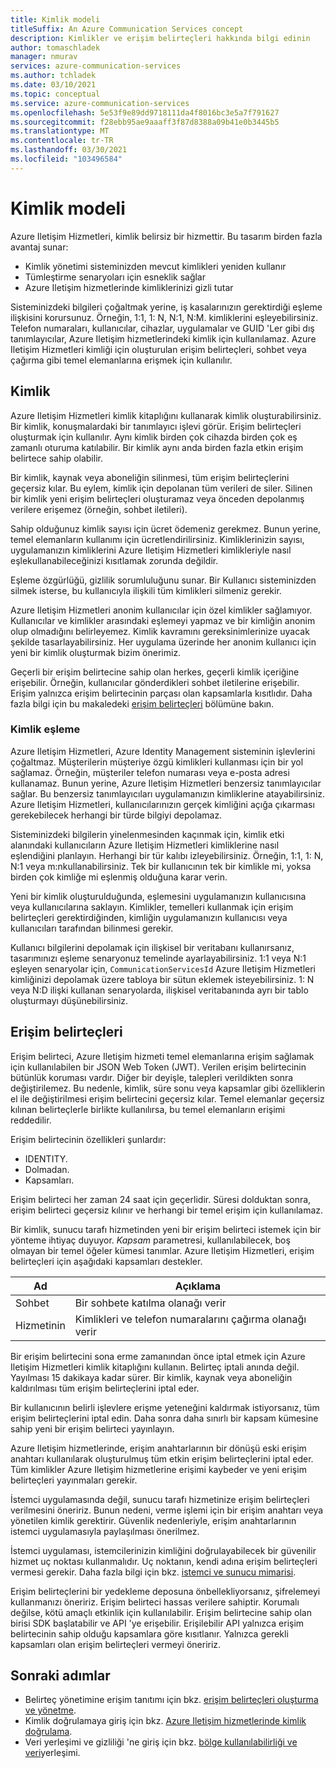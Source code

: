 ```yaml
---
title: Kimlik modeli
titleSuffix: An Azure Communication Services concept
description: Kimlikler ve erişim belirteçleri hakkında bilgi edinin
author: tomaschladek
manager: nmurav
services: azure-communication-services
ms.author: tchladek
ms.date: 03/10/2021
ms.topic: conceptual
ms.service: azure-communication-services
ms.openlocfilehash: 5e53f9e89dd9718111da4f8016bc3e5a7f791627
ms.sourcegitcommit: f28ebb95ae9aaaff3f87d8388a09b41e0b3445b5
ms.translationtype: MT
ms.contentlocale: tr-TR
ms.lasthandoff: 03/30/2021
ms.locfileid: "103496584"
---
```

# <a name="identity-model"></a>Kimlik modeli

Azure Iletişim Hizmetleri, kimlik belirsiz bir hizmettir. Bu tasarım birden fazla avantaj sunar:

- Kimlik yönetimi sisteminizden mevcut kimlikleri yeniden kullanır
- Tümleştirme senaryoları için esneklik sağlar
- Azure Iletişim hizmetlerinde kimliklerinizi gizli tutar

Sisteminizdeki bilgileri çoğaltmak yerine, iş kasalarınızın gerektirdiği eşleme ilişkisini korursunuz. Örneğin, 1:1, 1: N, N:1, N:M. kimliklerini eşleyebilirsiniz. Telefon numaraları, kullanıcılar, cihazlar, uygulamalar ve GUID 'Ler gibi dış tanımlayıcılar, Azure Iletişim hizmetlerindeki kimlik için kullanılamaz. Azure Iletişim Hizmetleri kimliği için oluşturulan erişim belirteçleri, sohbet veya çağırma gibi temel elemanlarına erişmek için kullanılır.

## <a name="identity"></a>Kimlik

Azure Iletişim Hizmetleri kimlik kitaplığını kullanarak kimlik oluşturabilirsiniz. Bir kimlik, konuşmalardaki bir tanımlayıcı işlevi görür. Erişim belirteçleri oluşturmak için kullanılır. Aynı kimlik birden çok cihazda birden çok eş zamanlı oturuma katılabilir. Bir kimlik aynı anda birden fazla etkin erişim belirtece sahip olabilir.

Bir kimlik, kaynak veya aboneliğin silinmesi, tüm erişim belirteçlerini geçersiz kılar. Bu eylem, kimlik için depolanan tüm verileri de siler. Silinen bir kimlik yeni erişim belirteçleri oluşturamaz veya önceden depolanmış verilere erişemez (örneğin, sohbet iletileri).

Sahip olduğunuz kimlik sayısı için ücret ödemeniz gerekmez. Bunun yerine, temel elemanların kullanımı için ücretlendirilirsiniz. Kimliklerinizin sayısı, uygulamanızın kimliklerini Azure Iletişim Hizmetleri kimlikleriyle nasıl eşlekullanabileceğinizi kısıtlamak zorunda değildir.

Eşleme özgürlüğü, gizlilik sorumluluğunu sunar. Bir Kullanıcı sisteminizden silmek isterse, bu kullanıcıyla ilişkili tüm kimlikleri silmeniz gerekir.

Azure Iletişim Hizmetleri anonim kullanıcılar için özel kimlikler sağlamıyor. Kullanıcılar ve kimlikler arasındaki eşlemeyi yapmaz ve bir kimliğin anonim olup olmadığını belirleyemez. Kimlik kavramını gereksinimlerinize uyacak şekilde tasarlayabilirsiniz. Her uygulama üzerinde her anonim kullanıcı için yeni bir kimlik oluşturmak bizim önerimiz.

Geçerli bir erişim belirtecine sahip olan herkes, geçerli kimlik içeriğine erişebilir. Örneğin, kullanıcılar gönderdikleri sohbet iletilerine erişebilir. Erişim yalnızca erişim belirtecinin parçası olan kapsamlarla kısıtlıdır. Daha fazla bilgi için bu makaledeki [erişim belirteçleri](#access-tokens) bölümüne bakın.

### <a name="identity-mapping"></a>Kimlik eşleme

Azure Iletişim Hizmetleri, Azure Identity Management sisteminin işlevlerini çoğaltmaz. Müşterilerin müşteriye özgü kimlikleri kullanması için bir yol sağlamaz. Örneğin, müşteriler telefon numarası veya e-posta adresi kullanamaz. Bunun yerine, Azure Iletişim Hizmetleri benzersiz tanımlayıcılar sağlar. Bu benzersiz tanımlayıcıları uygulamanızın kimliklerine atayabilirsiniz. Azure Iletişim Hizmetleri, kullanıcılarınızın gerçek kimliğini açığa çıkarması gerekebilecek herhangi bir türde bilgiyi depolamaz.

Sisteminizdeki bilgilerin yinelenmesinden kaçınmak için, kimlik etki alanındaki kullanıcıların Azure Iletişim Hizmetleri kimliklerine nasıl eşlendiğini planlayın. Herhangi bir tür kalıbı izleyebilirsiniz. Örneğin, 1:1, 1: N, N:1 veya m:nkullanabilirsiniz. Tek bir kullanıcının tek bir kimlikle mi, yoksa birden çok kimliğe mi eşlenmiş olduğuna karar verin.

Yeni bir kimlik oluşturulduğunda, eşlemesini uygulamanızın kullanıcısına veya kullanıcılarına saklayın. Kimlikler, temelleri kullanmak için erişim belirteçleri gerektirdiğinden, kimliğin uygulamanızın kullanıcısı veya kullanıcıları tarafından bilinmesi gerekir.

Kullanıcı bilgilerini depolamak için ilişkisel bir veritabanı kullanırsanız, tasarımınızı eşleme senaryonuz temelinde ayarlayabilirsiniz. 1:1 veya N:1 eşleyen senaryolar için, `CommunicationServicesId` Azure Iletişim Hizmetleri kimliğinizi depolamak üzere tabloya bir sütun eklemek isteyebilirsiniz. 1: N veya N:D ilişki kullanan senaryolarda, ilişkisel veritabanında ayrı bir tablo oluşturmayı düşünebilirsiniz.

## <a name="access-tokens"></a>Erişim belirteçleri

Erişim belirteci, Azure Iletişim hizmeti temel elemanlarına erişim sağlamak için kullanılabilen bir JSON Web Token (JWT). Verilen erişim belirtecinin bütünlük koruması vardır. Diğer bir deyişle, talepleri verildikten sonra değiştirilemez. Bu nedenle, kimlik, süre sonu veya kapsamlar gibi özelliklerin el ile değiştirilmesi erişim belirtecini geçersiz kılar. Temel elemanlar geçersiz kılınan belirteçlerle birlikte kullanılırsa, bu temel elemanların erişimi reddedilir.

Erişim belirtecinin özellikleri şunlardır:
* IDENTITY.
* Dolmadan.
* Kapsamları.

Erişim belirteci her zaman 24 saat için geçerlidir. Süresi dolduktan sonra, erişim belirteci geçersiz kılınır ve herhangi bir temel erişim için kullanılamaz.

Bir kimlik, sunucu tarafı hizmetinden yeni bir erişim belirteci istemek için bir yönteme ihtiyaç duyuyor. *Kapsam* parametresi, kullanılabilecek, boş olmayan bir temel öğeler kümesi tanımlar. Azure Iletişim Hizmetleri, erişim belirteçleri için aşağıdaki kapsamları destekler.

|Ad|Açıklama|
|---|---|
|Sohbet|  Bir sohbete katılma olanağı verir|
|Hizmetinin|  Kimlikleri ve telefon numaralarını çağırma olanağı verir|


Bir erişim belirtecini sona erme zamanından önce iptal etmek için Azure Iletişim Hizmetleri kimlik kitaplığını kullanın. Belirteç iptali anında değil. Yayılması 15 dakikaya kadar sürer. Bir kimlik, kaynak veya aboneliğin kaldırılması tüm erişim belirteçlerini iptal eder.

Bir kullanıcının belirli işlevlere erişme yeteneğini kaldırmak istiyorsanız, tüm erişim belirteçlerini iptal edin. Daha sonra daha sınırlı bir kapsam kümesine sahip yeni bir erişim belirteci yayınlayın.

Azure Iletişim hizmetlerinde, erişim anahtarlarının bir dönüşü eski erişim anahtarı kullanılarak oluşturulmuş tüm etkin erişim belirteçlerini iptal eder. Tüm kimlikler Azure Iletişim hizmetlerine erişimi kaybeder ve yeni erişim belirteçleri yayınmaları gerekir.

İstemci uygulamasında değil, sunucu tarafı hizmetinize erişim belirteçleri verilmesini öneririz. Bunun nedeni, verme işlemi için bir erişim anahtarı veya yönetilen kimlik gerektirir. Güvenlik nedenleriyle, erişim anahtarlarının istemci uygulamasıyla paylaşılması önerilmez.

İstemci uygulaması, istemcilerinizin kimliğini doğrulayabilecek bir güvenilir hizmet uç noktası kullanmalıdır. Uç noktanın, kendi adına erişim belirteçleri vermesi gerekir. Daha fazla bilgi için bkz. [istemci ve sunucu mimarisi](./client-and-server-architecture.md).

Erişim belirteçlerini bir yedekleme deposuna önbellekliyorsanız, şifrelemeyi kullanmanızı öneririz. Erişim belirteci hassas verilere sahiptir. Korumalı değilse, kötü amaçlı etkinlik için kullanılabilir. Erişim belirtecine sahip olan birisi SDK başlatabilir ve API 'ye erişebilir. Erişilebilir API yalnızca erişim belirtecinin sahip olduğu kapsamlara göre kısıtlanır. Yalnızca gerekli kapsamları olan erişim belirteçleri vermeyi öneririz.

## <a name="next-steps"></a>Sonraki adımlar

* Belirteç yönetimine erişim tanıtımı için bkz. [erişim belirteçleri oluşturma ve yönetme](../quickstarts/access-tokens.md).
* Kimlik doğrulamaya giriş için bkz. [Azure Iletişim hizmetlerinde kimlik doğrulama](./authentication.md).
* Veri yerleşimi ve gizliliği 'ne giriş için bkz. [bölge kullanılabilirliği ve veri](./privacy.md)yerleşimi.